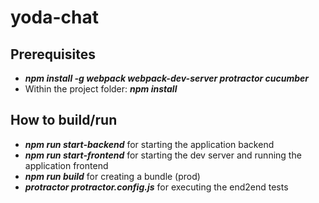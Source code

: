 # yoda-chat

## Prerequisites
* **_npm install -g webpack webpack-dev-server protractor cucumber_**
* Within the project folder: **_npm install_**

## How to build/run
* **_npm run start-backend_** for starting the application backend
* **_npm run start-frontend_** for starting the dev server and running the application frontend
* **_npm run build_** for creating a bundle (prod)
* **_protractor protractor.config.js_** for executing the end2end tests